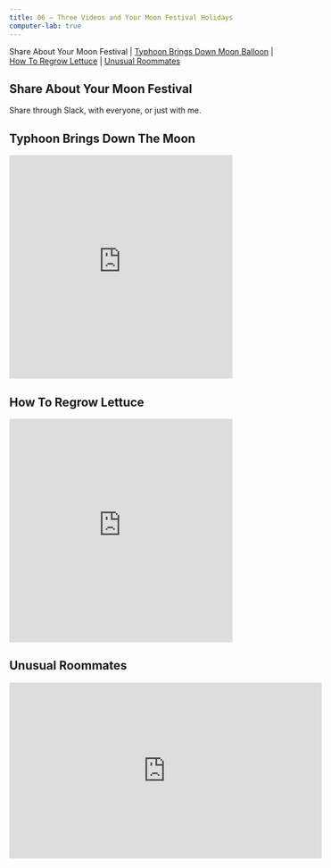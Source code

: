 ```yaml
---
title: 06 — Three Videos and Your Moon Festival Holidays
computer-lab: true
---
```


Share About Your Moon Festival |
[Typhoon Brings Down Moon Balloon](https://www.facebook.com/cnninternational/videos/10154485053539641/) |
[How To Regrow Lettuce](https://www.facebook.com/thebalancecom/videos/589473714567952/) |
[Unusual Roommates](https://www.facebook.com/ajplusenglish/videos/vb.407570359384477/797831167025059/?type=2&theater)

## Share About Your Moon Festival

Share through Slack, with everyone, or just with me.

## Typhoon Brings Down The Moon

<iframe src="https://www.facebook.com/plugins/video.php?href=https%3A%2F%2Fwww.facebook.com%2Fcnninternational%2Fvideos%2Fvb.18793419640%2F10154485053539641%2F%3Ftype%3D3&show_text=0&width=400" width="400" height="400" style="border:none;overflow:hidden" scrolling="no" frameborder="0" allowTransparency="true" allowFullScreen="true"></iframe>

## How To Regrow Lettuce

<iframe src="https://www.facebook.com/plugins/video.php?href=https%3A%2F%2Fwww.facebook.com%2Fthebalancecom%2Fvideos%2Fvb.218448145003846%2F589473714567952%2F%3Ftype%3D3&show_text=0&width=400" width="400" height="400" style="border:none;overflow:hidden" scrolling="no" frameborder="0" allowTransparency="true" allowFullScreen="true"></iframe>

## Unusual Roommates

<iframe src="https://www.facebook.com/plugins/video.php?href=https%3A%2F%2Fwww.facebook.com%2Fajplusenglish%2Fvideos%2Fvb.407570359384477%2F797831167025059%2F%3Ftype%3D3&show_text=0&width=560" width="560" height="315" style="border:none;overflow:hidden" scrolling="no" frameborder="0" allowTransparency="true" allowFullScreen="true"></iframe>



